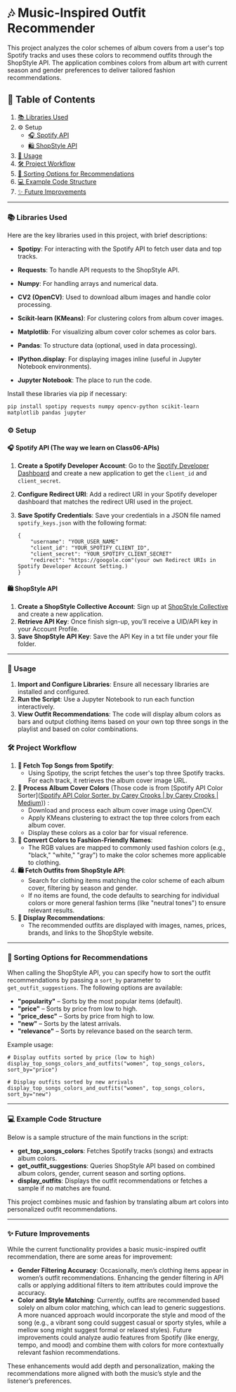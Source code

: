 # 🎶 Music-Inspired Outfit Recommender

This project analyzes the color schemes of album covers from a user's top Spotify tracks and uses these colors to recommend outfits through the ShopStyle API. The application combines colors from album art with current season and gender preferences to deliver tailored fashion recommendations.

## 📑 Table of Contents

1. [📚 Libraries Used](#-libraries-used)
2. ⚙️ Setup
   - [🎧 Spotify API](#-spotify-api)
   - [🛍️ ShopStyle API](#-shopstyle-api)
3. [🚀 Usage](#-usage)
4. [🛠️ Project Workflow](#-project-workflow)
5. [🔧 Sorting Options for Recommendations](#-sorting-options-for-recommendations)
6. [💻 Example Code Structure](#-example-code-structure)
7. [✨ Future Improvements](#-future-improvements)



------

### 📚 Libraries Used

Here are the key libraries used in this project, with brief descriptions:

- **Spotipy**: For interacting with the Spotify API to fetch user data and top tracks.
- **Requests**: To handle API requests to the ShopStyle API.
- **Numpy**: For handling arrays and numerical data.
- **CV2 (OpenCV)**: Used to download album images and handle color processing.
- **Scikit-learn (KMeans)**: For clustering colors from album cover images.
- **Matplotlib**: For visualizing album cover color schemes as color bars.
- **Pandas**: To structure data (optional, used in data processing).
- **IPython.display**: For displaying images inline (useful in Jupyter Notebook environments).

- **Jupyter Notebook**: The place to run the code.

  

Install these libraries via pip if necessary:

```
pip install spotipy requests numpy opencv-python scikit-learn matplotlib pandas jupyter
```

### ⚙️ Setup

#### 🎧 Spotify API (The way we learn on Class06-APIs)

1. **Create a Spotify Developer Account**: Go to the [Spotify Developer Dashboard](https://developer.spotify.com/dashboard/) and create a new application to get the `client_id` and `client_secret`.

2. **Configure Redirect URI**: Add a redirect URI in your Spotify developer dashboard that matches the redirect URI used in the project.

3. **Save Spotify Credentials**: Save your credentials in a JSON file named `spotify_keys.json` with the following format:

   ```
   {
       "username": "YOUR_USER_NAME"
       "client_id": "YOUR_SPOTIFY_CLIENT_ID",
       "client_secret": "YOUR_SPOTIFY_CLIENT_SECRET"
       "redirect": "https://googole.com"(your own Redirect URIs in Spotify Developer Account Setting.)
   }
   ```

#### 🛍️ ShopStyle API

1. **Create a ShopStyle Collective Account**: Sign up at [ShopStyle Collective](https://support.collectivevoice.com/hc/en-us) and create a new application.
2. **Retrieve API Key**: Once finish sign-up, you’ll receive a UID/API key in your Account Profile.
3. **Save ShopStyle API Key**: Save the API Key in a txt file under your file folder.

------

### 🚀 Usage

1. **Import and Configure Libraries**: Ensure all necessary libraries are installed and configured.
2. **Run the Script**: Use a Jupyter Notebook to run each function interactively.
3. **View Outfit Recommendations**: The code will display album colors as bars and output clothing items based on your own top three songs in the playlist and based on color combinations.

### 🛠️ Project Workflow

1. **🎵 Fetch Top Songs from Spotify**:
   - Using Spotipy, the script fetches the user's top three Spotify tracks. For each track, it retrieves the album cover image URL.
2. **🎨 Process Album Cover Colors** (Those code is from [Spotify API Color Sorter]([Spotify API Color Sorter. by Carey Crooks | by Carey Crooks | Medium](https://medium.com/@clcrooks/spotify-api-color-sorter-6cb935b9a8fd))) :
   - Download and process each album cover image using OpenCV.
   - Apply KMeans clustering to extract the top three colors from each album cover.
   - Display these colors as a color bar for visual reference.
3. **🎨 Convert Colors to Fashion-Friendly Names**:
   - The RGB values are mapped to commonly used fashion colors (e.g., "black," "white," "gray") to make the color schemes more applicable to clothing.
4. **🛍️ Fetch Outfits from ShopStyle API**:
   - Search for clothing items matching the color scheme of each album cover, filtering by season and gender.
   - If no items are found, the code defaults to searching for individual colors or more general fashion terms (like "neutral tones") to ensure relevant results.
5. **📸 Display Recommendations**:
   - The recommended outfits are displayed with images, names, prices, brands, and links to the ShopStyle website.

------

### 🔧 Sorting Options for Recommendations

When calling the ShopStyle API, you can specify how to sort the outfit recommendations by passing a `sort_by` parameter to `get_outfit_suggestions`. The following options are available:

- **"popularity"** – Sorts by the most popular items (default).
- **"price"** – Sorts by price from low to high.
- **"price_desc"** – Sorts by price from high to low.
- **"new"** – Sorts by the latest arrivals.
- **"relevance"** – Sorts by relevance based on the search term.

Example usage:

```
# Display outfits sorted by price (low to high)
display_top_songs_colors_and_outfits("women", top_songs_colors, sort_by="price")

# Display outfits sorted by new arrivals
display_top_songs_colors_and_outfits("women", top_songs_colors, sort_by="new")
```

------

### 💻 Example Code Structure

Below is a sample structure of the main functions in the script:

- **get_top_songs_colors**: Fetches Spotify tracks (songs) and extracts album colors.
- **get_outfit_suggestions**: Queries ShopStyle API based on combined album colors, gender, current season and sorting options.
- **display_outfits**: Displays the outfit recommendations or fetches a sample if no matches are found.

This project combines music and fashion by translating album art colors into personalized outfit recommendations. 

------

### ✨ Future Improvements

While the current functionality provides a basic music-inspired outfit recommendation, there are some areas for improvement:

- **Gender Filtering Accuracy**: Occasionally, men’s clothing items appear in women’s outfit recommendations. Enhancing the gender filtering in API calls or applying additional filters to item attributes could improve the accuracy.
- **Color and Style Matching**: Currently, outfits are recommended based solely on album color matching, which can lead to generic suggestions. A more nuanced approach would incorporate the style and mood of the song (e.g., a vibrant song could suggest casual or sporty styles, while a mellow song might suggest formal or relaxed styles). Future improvements could analyze audio features from Spotify (like energy, tempo, and mood) and combine them with colors for more contextually relevant fashion recommendations.

These enhancements would add depth and personalization, making the recommendations more aligned with both the music’s style and the listener’s preferences.